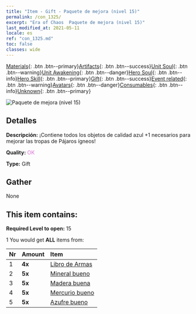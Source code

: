 ```yaml
---
title: "Item - Gift - Paquete de mejora (nivel 15)"
permalink: /con_1325/
excerpt: "Era of Chaos  Paquete de mejora (nivel 15)"
last_modified_at: 2021-05-11
locale: es
ref: "con_1325.md"
toc: false
classes: wide
---
```

 [Materials](/ItemsES/){: .btn .btn--primary}[Artifacts](/ItemsES/Artifacts/){: .btn .btn--success}[Unit Soul](/ItemsES/UnitSoul/){: .btn .btn--warning}[Unit Awakening](/ItemsES/UnitAwakening/){: .btn .btn--danger}[Hero Soul](/ItemsES/HeroSoul/){: .btn .btn--info}[Hero Skill](/ItemsES/HeroSkill/){: .btn .btn--primary}[Gift](/ItemsES/Gift/){: .btn .btn--success}[Event related](/ItemsES/Events/){: .btn .btn--warning}[Avatars](/ItemsES/Avatars/){: .btn .btn--danger}[Consumables](/ItemsES/Consumables/){: .btn .btn--info}[Unknown](/ItemsES/Unknown/){: .btn .btn--primary}

 ![Paquete de mejora (nivel 15)](/images/t/i_906001.png)

## Detalles
 **Descripción:** ¡Contiene todos los objetos de calidad azul +1 necesarios para mejorar las tropas de Pájaros ígneos!

 **Quality:** <span style="color: #DA70D6">OK</span>

 **Type:** Gift

## Gather

  None

## This item contains:

 **Required Level to open:** 15

 1 You would get **ALL** items  from:

  | Nr | Amount |     Item    |
  |:---|:-------|:------------|
  | 1 |  **4x** | [Libro de Armas](/ItemsES/mat_18/) |  | 
  | 2 |  **5x** | [Mineral bueno](/ItemsES/mat_12/) |  | 
  | 3 |  **5x** | [Madera buena](/ItemsES/mat_13/) |  | 
  | 4 |  **5x** | [Mercurio bueno](/ItemsES/mat_14/) |  | 
  | 5 |  **5x** | [Azufre bueno](/ItemsES/mat_15/) |  | 
